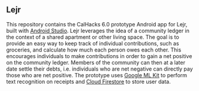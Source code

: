 ## Lejr
This repository contains the CalHacks 6.0 prototype Android app for Lejr, built with [Android Studio](https://developer.android.com/studio). Lejr leverages the idea of a community ledger in the context of a shared apartment or other living space. The goal is to provide an easy way to keep track of individual contributions, such as groceries, and calculate how much each person owes each other. This encourages individuals to make contributions in order to gain a net positive on the community ledger. Members of the community can then at a later date settle their debts, i.e. individuals who are net negative can directly pay those who are net positive. The prototype uses [Google ML Kit](https://developers.google.com/ml-kit) to perform text recognition on receipts and [Cloud Firestore](https://firebase.google.com/docs/firestore) to store user data.
